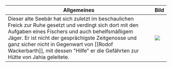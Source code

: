
| Allgemeines                                                                                                                                                                                                                                                                                                                                    | Bild                  |
| ---------------------------------------------------------------------------------------------------------------------------------------------------------------------------------------------------------------------------------------------------------------------------------------------------------------------------------------------- | --------------------- |
| Dieser alte Seebär hat sich zuletzt im beschaulichen Freick zur Ruhe gesetzt und verdingt sich dort mit den Aufgaben eines Fischers und auch behelfsmäßigem Jäger. Er ist nicht der gesprächigste Zeitgenosse und ganz sicher nicht in Gegenwart von [[Rodof Wackerbarth]], mit dessen "Hilfe" er die Gefährten zur Hütte von Jahia geleitete. | ![](images/sholt.png) |
